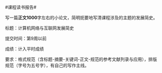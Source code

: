 #课程读书报告#

写一篇**正文1000**字左右的小论文，简明扼要地写清课程涉及的主题的发展简史。

标题：计算机网络与互联网发展简史

提交时间：第9周以前

成绩：计入平时成绩

要求：格式规范（含标题-摘要-关键词-正文-规范的参考文献列录与应用），排版规范（字号为五号字），有自己的写作主线。